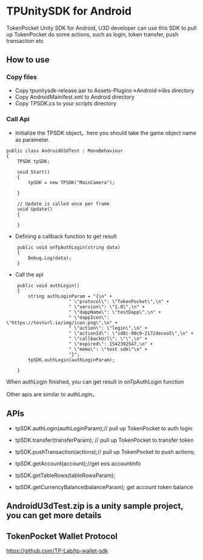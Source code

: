 # TPUnitySDK for Android
TokenPocket Unity SDK for Android, U3D developer can use this SDK to pull up TokenPocket do some actions, such as login, token transfer, push transaction etc

## How to use

### Copy files
- Copy tpunitysdk-release.aar to  Assets-Plugins->Android->libs directory
- Copy AndroidMainifest.xml to Android directory
- Copy TPSDK.cs to your scripts directory

### Call Api
- Initialize the TPSDK object。here you should take the game object name as parameter.
~~~
public class AndroidU3dTest : MonoBehaviour
{
    TPSDK tpSDK;
   
    void Start()
    {
        tpSDK = new TPSDK("MainCamera");
       
    }

    // Update is called once per frame
    void Update()
    {
        
    }
~~~

- Defining a callback function to get result
~~~
    public void onTpAuthLogin(string data)
    {
        Debug.Log(data);
    }
~~~

- Call the api
~~~
    public void authLogin()
    {
        string authLoginParam = "{\n" +
                       " \"protocol\": \"TokenPocket\",\n" +
                       " \"version\": \"1.0\",\n" +
                       " \"dappName\": \"testDapp\",\n" +
                       " \"dappIcon\": \"https://testurl.io/img/icon.png\",\n" +
                       " \"action\": \"login\",\n" +
                       " \"actionId\": \"sd8c-90c9-2172decea5\",\n" +
                       " \"callbackUrl\": \"\",\n" +
                       " \"expired\": 1542392547,\n" +
                       " \"memo\": \"test sdk\"\n" +
                       "}";
        tpSDK.authLogin(authLoginParam);
     
    }
~~~

When authLogin finished, you can get result in onTpAuthLogin function

Other apis are similar to authLogin。

## APIs
- tpSDK.authLogin(authLoginParam);// pull up TokenPocket to auth login

- tpSDK.transfer(transferParam); // pull up TokenPocket to transfer token

- tpSDK.pushTransaction(actions);// pull up TokenPocket to push actions;

- tpSDK.getAccount(account);//get eos accountinfo

- tpSDK.getTableRows(tableRowsParam);

- tpSDK.getCurrencyBalance(balanceParam); get account token balance

## AndroidU3dTest.zip is a unity sample project, you can get more details

## TokenPocket Wallet Protocol
https://github.com/TP-Lab/tp-wallet-sdk

